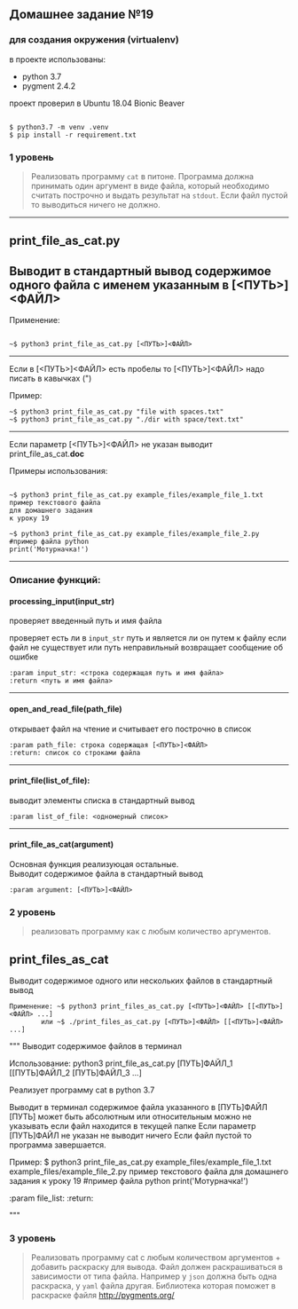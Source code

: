 ## Домашнее задание №19

### для создания окружения (virtualenv)

в проекте использованы:
- python 3.7
- pygment 2.4.2

проект проверил в Ubuntu 18.04 Bionic Beaver 

```shell script

$ python3.7 -m venv .venv
$ pip install -r requirement.txt

```

### 1 уровень
 
> Реализовать программу `cat` в питоне. 
> Программа должна принимать один аргумент 
> в виде файла, который необходимо считать построчно 
> и выдать результат на `stdout`. 
> Если файл пустой то выводиться ничего не должно.

-----------------
## print\_file\_as\_cat.py

Выводит в стандартный вывод содержимое одного файла с именем указанным в [<ПУТЬ>]<ФАЙЛ>
------------------

Применение:

```shell script

~$ python3 print_file_as_cat.py [<ПУТЬ>]<ФАЙЛ>

```
 

--------------------
Если в [<ПУТЬ>]<ФАЙЛ> есть пробелы то [<ПУТЬ>]<ФАЙЛ> надо писать в кавычках (")

Пример:
```shell script
~$ python3 print_file_as_cat.py "file with spaces.txt" 
~$ python3 print_file_as_cat.py "./dir with space/text.txt"
```
-------------------

Если параметр [<ПУТЬ>]<ФАЙЛ> не указан выводит print_file_as_cat.__doc__

Примеры использования:

```shell script

~$ python3 print_file_as_cat.py example_files/example_file_1.txt
пример текстового файла
для домашнего задания
к уроку 19

~$ python3 print_file_as_cat.py example_files/example_file_2.py
#пример файла python
print('Мотурначка!')

``` 
    
-----------------
### Описание функций:

#### processing_input(input_str)

проверяет введенный путь и имя файла

проверяет есть ли в `input_str` путь и является ли он путем к файлу
если файл не существует или путь неправильный возвращает сообщение об ошибке

```
:param input_str: <строка содержащая путь и имя файла>
:return <путь и имя файла> 
```
-----------------------

#### open_and_read_file(path_file)

открывает файл на чтение и считывает его построчно в список

```
:param path_file: строка содержащая [<ПУТЬ>]<ФАЙЛ>
:return: список со строками файла
```
------------------
#### print_file(list_of_file):

выводит элементы списка в стандартный вывод

```
:param list_of_file: <одномерный список>
```
---------------

#### print_file_as_cat(argument)

Основная функция реализуюцая остальные.  
Выводит содержимое файла в стандартный вывод


```
:param argument: [<ПУТЬ>]<ФАЙЛ> 
```




### 2 уровень 

> реализовать программу как с любым количество аргументов.

## print\_files\_as\_cat

Выводит содержимое одного или нескольких файлов в стандартный вывод

    Применение: ~$ python3 print_files_as_cat.py [<ПУТЬ>]<ФАЙЛ> [[<ПУТЬ>]<ФАЙЛ> ...]
            или ~$ ./print_files_as_cat.py [<ПУТЬ>]<ФАЙЛ> [[<ПУТЬ>]<ФАЙЛ> ...]
""" Выводит содержимое файлов в терминал

Использование: python3 print_file_as_cat.py [ПУТЬ]ФАЙЛ_1 [[ПУТЬ]ФАЙЛ_2 [ПУТЬ]ФАЙЛ_3 ...]

Реализует программу cat в python 3.7

Выводит в терминал содержимое файла указанного в [ПУТЬ]ФАЙЛ
[ПУТЬ]  может быть абсолютным или относительным
        можно не указывать если файл находится в текущей папке
Если параметр [ПУТЬ]ФАЙЛ не указан не выводит ничего
Если файл пустой то программа завершается.

Пример:
$ python3 print_file_as_cat.py example_files/example_file_1.txt example_files/example_file_2.py
пример текстового файла
для домашнего задания
к уроку 19
#пример файла python
print('Мотурначка!')

:param file_list:
:return:

"""


### 3 уровень 

> Реализовать программу cat с любым количеством аргументов 
> \+ добавить раскраску для вывода.
> Файл должен раскрашиваться в зависимости от типа файла. 
> Например у `json` должна быть одна раскраска, у `yaml` файла другая.
> Библиотека которая поможет в раскраске файля http://pygments.org/